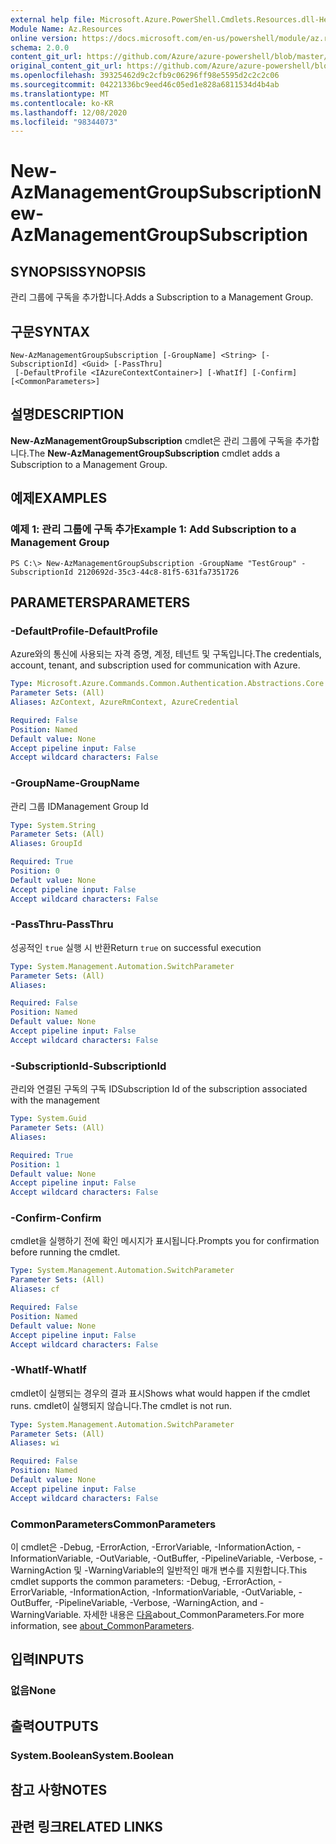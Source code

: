```yaml
---
external help file: Microsoft.Azure.PowerShell.Cmdlets.Resources.dll-Help.xml
Module Name: Az.Resources
online version: https://docs.microsoft.com/en-us/powershell/module/az.resources/new-azmanagementgroupsubscription/
schema: 2.0.0
content_git_url: https://github.com/Azure/azure-powershell/blob/master/src/Resources/Resources/help/New-AzManagementGroupSubscription.md
original_content_git_url: https://github.com/Azure/azure-powershell/blob/master/src/Resources/Resources/help/New-AzManagementGroupSubscription.md
ms.openlocfilehash: 39325462d9c2cfb9c06296ff98e5595d2c2c2c06
ms.sourcegitcommit: 04221336bc9eed46c05ed1e828a6811534d4b4ab
ms.translationtype: MT
ms.contentlocale: ko-KR
ms.lasthandoff: 12/08/2020
ms.locfileid: "98344073"
---
```

# <span data-ttu-id="e4b9d-101">New-AzManagementGroupSubscription</span><span class="sxs-lookup"><span data-stu-id="e4b9d-101">New-AzManagementGroupSubscription</span></span>

## <span data-ttu-id="e4b9d-102">SYNOPSIS</span><span class="sxs-lookup"><span data-stu-id="e4b9d-102">SYNOPSIS</span></span>
<span data-ttu-id="e4b9d-103">관리 그룹에 구독을 추가합니다.</span><span class="sxs-lookup"><span data-stu-id="e4b9d-103">Adds a Subscription to a Management Group.</span></span>

## <span data-ttu-id="e4b9d-104">구문</span><span class="sxs-lookup"><span data-stu-id="e4b9d-104">SYNTAX</span></span>

```
New-AzManagementGroupSubscription [-GroupName] <String> [-SubscriptionId] <Guid> [-PassThru]
 [-DefaultProfile <IAzureContextContainer>] [-WhatIf] [-Confirm] [<CommonParameters>]
```

## <span data-ttu-id="e4b9d-105">설명</span><span class="sxs-lookup"><span data-stu-id="e4b9d-105">DESCRIPTION</span></span>
<span data-ttu-id="e4b9d-106">**New-AzManagementGroupSubscription** cmdlet은 관리 그룹에 구독을 추가합니다.</span><span class="sxs-lookup"><span data-stu-id="e4b9d-106">The **New-AzManagementGroupSubscription** cmdlet adds a Subscription to a Management Group.</span></span>

## <span data-ttu-id="e4b9d-107">예제</span><span class="sxs-lookup"><span data-stu-id="e4b9d-107">EXAMPLES</span></span>

### <span data-ttu-id="e4b9d-108">예제 1: 관리 그룹에 구독 추가</span><span class="sxs-lookup"><span data-stu-id="e4b9d-108">Example 1: Add Subscription to a Management Group</span></span>
```
PS C:\> New-AzManagementGroupSubscription -GroupName "TestGroup" -SubscriptionId 2120692d-35c3-44c8-81f5-631fa7351726
```

## <span data-ttu-id="e4b9d-109">PARAMETERS</span><span class="sxs-lookup"><span data-stu-id="e4b9d-109">PARAMETERS</span></span>

### <span data-ttu-id="e4b9d-110">-DefaultProfile</span><span class="sxs-lookup"><span data-stu-id="e4b9d-110">-DefaultProfile</span></span>
<span data-ttu-id="e4b9d-111">Azure와의 통신에 사용되는 자격 증명, 계정, 테넌트 및 구독입니다.</span><span class="sxs-lookup"><span data-stu-id="e4b9d-111">The credentials, account, tenant, and subscription used for communication with Azure.</span></span>

```yaml
Type: Microsoft.Azure.Commands.Common.Authentication.Abstractions.Core.IAzureContextContainer
Parameter Sets: (All)
Aliases: AzContext, AzureRmContext, AzureCredential

Required: False
Position: Named
Default value: None
Accept pipeline input: False
Accept wildcard characters: False
```

### <span data-ttu-id="e4b9d-112">-GroupName</span><span class="sxs-lookup"><span data-stu-id="e4b9d-112">-GroupName</span></span>
<span data-ttu-id="e4b9d-113">관리 그룹 ID</span><span class="sxs-lookup"><span data-stu-id="e4b9d-113">Management Group Id</span></span>

```yaml
Type: System.String
Parameter Sets: (All)
Aliases: GroupId

Required: True
Position: 0
Default value: None
Accept pipeline input: False
Accept wildcard characters: False
```

### <span data-ttu-id="e4b9d-114">-PassThru</span><span class="sxs-lookup"><span data-stu-id="e4b9d-114">-PassThru</span></span>
<span data-ttu-id="e4b9d-115">성공적인 `true` 실행 시 반환</span><span class="sxs-lookup"><span data-stu-id="e4b9d-115">Return `true` on successful execution</span></span>

```yaml
Type: System.Management.Automation.SwitchParameter
Parameter Sets: (All)
Aliases:

Required: False
Position: Named
Default value: None
Accept pipeline input: False
Accept wildcard characters: False
```

### <span data-ttu-id="e4b9d-116">-SubscriptionId</span><span class="sxs-lookup"><span data-stu-id="e4b9d-116">-SubscriptionId</span></span>
<span data-ttu-id="e4b9d-117">관리와 연결된 구독의 구독 ID</span><span class="sxs-lookup"><span data-stu-id="e4b9d-117">Subscription Id of the subscription associated with the management</span></span>

```yaml
Type: System.Guid
Parameter Sets: (All)
Aliases:

Required: True
Position: 1
Default value: None
Accept pipeline input: False
Accept wildcard characters: False
```

### <span data-ttu-id="e4b9d-118">-Confirm</span><span class="sxs-lookup"><span data-stu-id="e4b9d-118">-Confirm</span></span>
<span data-ttu-id="e4b9d-119">cmdlet을 실행하기 전에 확인 메시지가 표시됩니다.</span><span class="sxs-lookup"><span data-stu-id="e4b9d-119">Prompts you for confirmation before running the cmdlet.</span></span>

```yaml
Type: System.Management.Automation.SwitchParameter
Parameter Sets: (All)
Aliases: cf

Required: False
Position: Named
Default value: None
Accept pipeline input: False
Accept wildcard characters: False
```

### <span data-ttu-id="e4b9d-120">-WhatIf</span><span class="sxs-lookup"><span data-stu-id="e4b9d-120">-WhatIf</span></span>
<span data-ttu-id="e4b9d-121">cmdlet이 실행되는 경우의 결과 표시</span><span class="sxs-lookup"><span data-stu-id="e4b9d-121">Shows what would happen if the cmdlet runs.</span></span>
<span data-ttu-id="e4b9d-122">cmdlet이 실행되지 않습니다.</span><span class="sxs-lookup"><span data-stu-id="e4b9d-122">The cmdlet is not run.</span></span>

```yaml
Type: System.Management.Automation.SwitchParameter
Parameter Sets: (All)
Aliases: wi

Required: False
Position: Named
Default value: None
Accept pipeline input: False
Accept wildcard characters: False
```

### <span data-ttu-id="e4b9d-123">CommonParameters</span><span class="sxs-lookup"><span data-stu-id="e4b9d-123">CommonParameters</span></span>
<span data-ttu-id="e4b9d-124">이 cmdlet은 -Debug, -ErrorAction, -ErrorVariable, -InformationAction, -InformationVariable, -OutVariable, -OutBuffer, -PipelineVariable, -Verbose, -WarningAction 및 -WarningVariable의 일반적인 매개 변수를 지원합니다.</span><span class="sxs-lookup"><span data-stu-id="e4b9d-124">This cmdlet supports the common parameters: -Debug, -ErrorAction, -ErrorVariable, -InformationAction, -InformationVariable, -OutVariable, -OutBuffer, -PipelineVariable, -Verbose, -WarningAction, and -WarningVariable.</span></span> <span data-ttu-id="e4b9d-125">자세한 내용은 [다음](http://go.microsoft.com/fwlink/?LinkID=113216)about_CommonParameters.</span><span class="sxs-lookup"><span data-stu-id="e4b9d-125">For more information, see [about_CommonParameters](http://go.microsoft.com/fwlink/?LinkID=113216).</span></span>

## <span data-ttu-id="e4b9d-126">입력</span><span class="sxs-lookup"><span data-stu-id="e4b9d-126">INPUTS</span></span>

### <span data-ttu-id="e4b9d-127">없음</span><span class="sxs-lookup"><span data-stu-id="e4b9d-127">None</span></span>

## <span data-ttu-id="e4b9d-128">출력</span><span class="sxs-lookup"><span data-stu-id="e4b9d-128">OUTPUTS</span></span>

### <span data-ttu-id="e4b9d-129">System.Boolean</span><span class="sxs-lookup"><span data-stu-id="e4b9d-129">System.Boolean</span></span>

## <span data-ttu-id="e4b9d-130">참고 사항</span><span class="sxs-lookup"><span data-stu-id="e4b9d-130">NOTES</span></span>

## <span data-ttu-id="e4b9d-131">관련 링크</span><span class="sxs-lookup"><span data-stu-id="e4b9d-131">RELATED LINKS</span></span>
